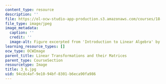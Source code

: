 ```yaml
---
content_type: resource
description: ''
file: https://ol-ocw-studio-app-production.s3.amazonaws.com/courses/18-06sc-linear-algebra-fall-2011/94cdc4af9e1094bf8301b6eca90fa986_3_6.jpg
file_type: image/jpeg
image_metadata:
  caption: ''
  credit: ''
  image-alt: Figure excerpted from 'Introduction to Linear Algebra' by G.S. Strang
learning_resource_types: []
ocw_type: OCWImage
parent_title: Linear Transformations and their Matrices
parent_type: CourseSection
resourcetype: Image
title: 3_6.jpg
uid: 94cdc4af-9e10-94bf-8301-b6eca90fa986
---
```

